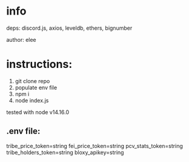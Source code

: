 # info

deps: discord.js, axios, leveldb, ethers, bignumber

author: elee

# instructions:

1. git clone repo
2. populate env file
3. npm i
4. node index.js



tested with node v14.16.0



## .env file:

tribe_price_token=string
fei_price_token=string
pcv_stats_token=string
tribe_holders_token=string
bloxy_apikey=string
